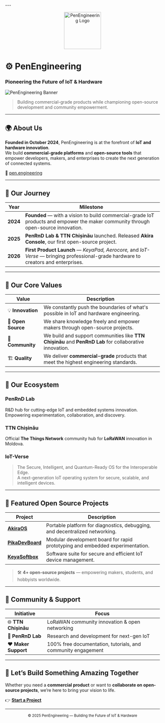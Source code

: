 ---<p align="center">
  <img src="https://pen.engineering/assets/logo.svg" width="120" alt="PenEngineering Logo">
</p>

# ⚙️ PenEngineering
### Pioneering the Future of IoT & Hardware
![PenEngineering Banner](https://github.com/user-attachments/assets/da69ab50-55fb-4ac2-a338-3316867830fd)
> Building commercial-grade products while championing open-source development and community empowerment.

---

## 🌍 About Us
**Founded in October 2024**, PenEngineering is at the forefront of **IoT and hardware innovation**.  
We build **commercial-grade platforms** and **open-source tools** that empower developers, makers, and enterprises to create the next generation of connected systems.

🔗 [pen.engineering](https://pen.engineering)

---

## 🚀 Our Journey

| Year | Milestone |
|------|------------|
| **2024** | **Founded** — with a vision to build commercial-grade IoT products and empower the maker community through open-source innovation. |
| **2025** | **PenRnD Lab & TTN Chișinău** launched. Released **Akira Console**, our first open-source project. |
| **2026** | **First Product Launch** — *KeyaPad, Aerocore,* and *IoT-Verse* — bringing professional-grade hardware to creators and enterprises. |

---

## 🧠 Our Core Values

| Value | Description |
|--------|-------------|
| 💡 **Innovation** | We constantly push the boundaries of what's possible in IoT and hardware engineering. |
| 🧩 **Open Source** | We share knowledge freely and empower makers through open-source projects. |
| 🤝 **Community** | We build and support communities like **TTN Chișinău** and **PenRnD Lab** for collaborative innovation. |
| 🏗 **Quality** | We deliver **commercial-grade** products that meet the highest engineering standards. |

---

## 🔬 Our Ecosystem

### **PenRnD Lab**
R&D hub for cutting-edge IoT and embedded systems innovation.  
Empowering experimentation, collaboration, and discovery.

### **TTN Chișinău**
Official **The Things Network** community hub for **LoRaWAN** innovation in Moldova.

### **IoT-Verse**
> The Secure, Intelligent, and Quantum-Ready OS for the Interoperable Edge.  
A next-generation IoT operating system for secure, scalable, and intelligent devices.

---

## 🧩 Featured Open Source Projects

| Project | Description |
|----------|-------------|
| [**AkiraOS**](https://github.com/ArturR0k3r/AkiraOS) | Portable platform for diagnostics, debugging, and decentralized networking. |
| [**PikaDevBoard**](https://github.com/ArturR0k3r/PikaDevBoard) | Modular development board for rapid prototyping and embedded experimentation. |
| [**KeyaSoftbox**](https://github.com/ArturR0k3r/KeyaSoftbox) | Software suite for secure and efficient IoT device management. |

> 🛠 **4+ open-source projects** — empowering makers, students, and hobbyists worldwide.

---

## 💬 Community & Support

| Initiative | Focus |
|-------------|--------|
| 🌐 **TTN Chișinău** | LoRaWAN community innovation & open networking |
| 🧪 **PenRnD Lab** | Research and development for next-gen IoT |
| ❤️ **Maker Support** | 100% free documentation, tutorials, and community engagement |

---

## 🌟 Let’s Build Something Amazing Together
Whether you need a **commercial product** or want to **collaborate on open-source projects**, we’re here to bring your vision to life.

👉 [**Start a Project**](https://pen.engineering)  

---

<p align="center">
  <sub>© 2025 PenEngineering — Building the Future of IoT & Hardware</sub>
</p>
